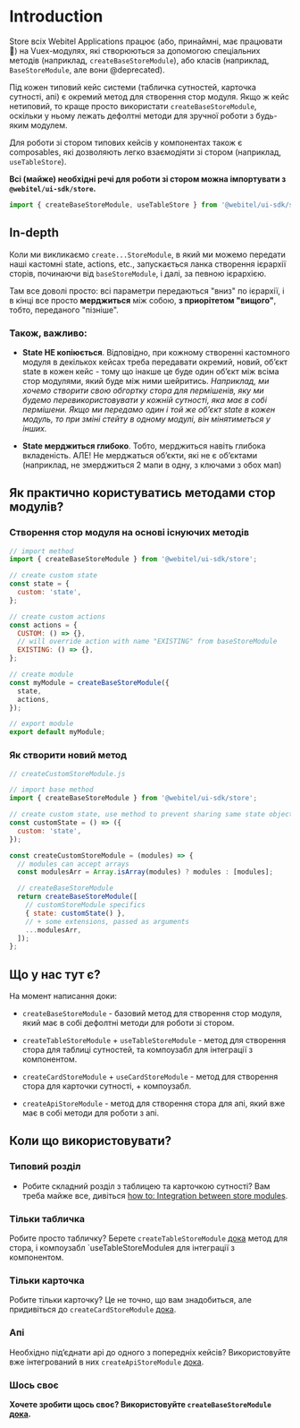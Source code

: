 # Introduction

Store всіх Webitel Applications працює (або, принаймні, має працювати 🙂) на Vuex-модулях, які створюються за допомогою
спеціальних методів (наприклад, `createBaseStoreModule`), або класів (наприклад, `BaseStoreModule`, але вони
@deprecated).

Під кожен типовий кейс системи (табличка сутностей, карточка сутності, апі) є окремий метод для створення стор модуля.
Якщо ж кейс нетиповий, то краще просто використати `createBaseStoreModule`, оскільки у ньому лежать дефолтні методи
для зручної роботи з будь-яким модулем.

Для роботи зі стором типових кейсів у компонентах також є composables, які дозволяють легко взаємодіяти зі стором
(наприклад, `useTableStore`).

**Всі (майже) необхідні речі для роботи зі стором можна імпортувати з `@webitel/ui-sdk/store`.**

```javascript
import { createBaseStoreModule, useTableStore } from '@webitel/ui-sdk/store';
```

## In-depth

Коли ми викликаємо `create...StoreModule`, в який ми можемо передати наші кастомні state, actions, etc., запускається
ланка створення ієрархії сторів, починаючи від `baseStoreModule`, і далі, за певною ієрархією.

Там все доволі просто: всі параметри передаються "вниз" по ієрархії, і в кінці все просто **мерджиться** між собою,
**з приорітетом "вищого"**, тобто, переданого "пізніше".

### Також, важливо:

- **State НЕ копіюється**. Відповідно, при кожному створенні кастомного модуля в декількох кейсах треба передавати
  окремий,
  новий, обʼєкт state в кожен кейс - тому що інакше це буде один обʼєкт між всіма стор модулями, який буде між ними
  шейритись.
  _Наприклад, ми хочемо створити свою обгортку стора для пермішенів, яку ми будемо перевикористовувати у кожній
  сутності, яка
  має в собі пермішени. Якщо ми передамо один і той же обʼєкт state в кожен модуль, то при зміні стейту в одному модулі,
  він мінятиметься у інших._

- **State мерджиться глибоко**. Тобто, мерджиться навіть глибока вкладеність. АЛЕ! Не мерджаться обʼєкти, які не є
  обʼєктами
  (наприклад, не змерджиться 2 мапи в одну, з ключами з обох мап)

## Як практично користуватись методами стор модулів?

### Створення стор модуля на основі існуючих методів

```javascript
// import method
import { createBaseStoreModule } from '@webitel/ui-sdk/store';

// create custom state
const state = {
  custom: 'state',
};

// create custom actions
const actions = {
  CUSTOM: () => {},
  // will override action with name "EXISTING" from baseStoreModule
  EXISTING: () => {},
};

// create module
const myModule = createBaseStoreModule({
  state,
  actions,
});

// export module
export default myModule;
```

### Як створити новий метод

```javascript
// createCustomStoreModule.js

// import base method
import { createBaseStoreModule } from '@webitel/ui-sdk/store';

// create custom state, use method to prevent sharing same state object between customStoreModule usages
const customState = () => ({
  custom: 'state',
});

const createCustomStoreModule = (modules) => {
  // modules can accept arrays
  const modulesArr = Array.isArray(modules) ? modules : [modules];

  // createBaseStoreModule
  return createBaseStoreModule([
    // customStoreModule specifics
    { state: customState() },
    // + some extensions, passed as arguments
    ...modulesArr,
  ]);
};
```

## Що у нас тут є?

На момент написання доки:

- `createBaseStoreModule` - базовий метод для створення стор модуля, який має в собі дефолтні методи для роботи зі
  стором.

- `createTableStoreModule` + `useTableStoreModule` - метод для створення стора для таблиці сутностей, та компоузабл для
  інтеграції з
  компонентом.

- `createCardStoreModule` + `useCardStoreModule` - метод для створення стора для карточки сутності, + компоузабл.

- `createApiStoreModule` - метод для створення стора для апі, який вже має в собі методи для роботи з апі.

## Коли що використовувати?

### Типовий розділ

- Робите складний розділ з таблицею та карточкою сутності? Вам треба майже все, дивіться
  [how to: Integration between store modules](../../../../knowledge-base/how-to/Integration%20between%20store%20modules/Readme.md).

### Тільки табличка

Робите просто табличку? Берете `createTableStoreModule` [дока](../createTableStoreModule/Readme.md) метод для стора,
i компоузабл `useTableStoreModuleя для інтеграції з компонентом.

### Тільки карточка

Робите тільки карточку? Це не точно, що вам знадобиться, але придивіться
до `createCardStoreModule` [дока](../createCardStoreModule/Readme.md).

### Апі

Необхідно підʼєднати api до одного з попередніх кейсів? Використовуйте вже інтегрований в них
`createApiStoreModule` [дока](../createApiStoreModule/Readme.md).

### Шось своє

**Хочете зробити щось своє? Використовуйте `createBaseStoreModule` [дока](../createBaseStoreModule/Readme.md).**
